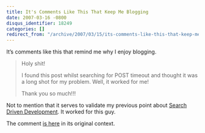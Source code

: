 ```yaml
---
title: It's Comments Like This That Keep Me Blogging
date: 2007-03-16 -0800
disqus_identifier: 18249
categories: []
redirect_from: "/archive/2007/03/15/its-comments-like-this-that-keep-me-blogging.aspx/"
---
```


It’s comments like this that remind me why I enjoy blogging.

> Holy shit!
>
> I found this post whilst searching for POST timeout and thought it was
> a long shot for my problem. Well, it worked for me!
>
> Thank you so much!!!

Not to mention that it serves to validate my previous point about
[Search Driven
Development](https://haacked.com/archive/2007/03/16/increase-productivity-with-search-driven-development.aspx "Search Driven Development").
It worked for this guy.

The comment [is
here](https://haacked.com/archive/2004/05/15/http-web-request-expect-100-continue.aspx#37166 "Comment")
in its original context.

